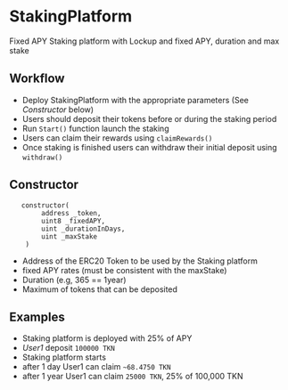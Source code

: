 # StakingPlatform

Fixed APY Staking platform with Lockup and fixed APY, duration and max stake 

## Workflow

- Deploy StakingPlatform with the appropriate parameters (See *Constructor* below)
- Users should deposit their tokens before or during the staking period
- Run `Start()` function launch the staking
- Users can claim their rewards using `claimRewards()`
- Once staking is finished users can withdraw their initial deposit using `withdraw()`

## Constructor
```
   constructor(
        address _token,
        uint8 _fixedAPY,
        uint _durationInDays,
        uint _maxStake
    )
  ```

- Address of the ERC20 Token to be used by the Staking platform
- fixed APY rates (must be consistent with the maxStake)
- Duration (e.g, 365 == 1year)
- Maximum of tokens that can be deposited


## Examples
- Staking platform is deployed with 25% of APY
- *User1* deposit `100000 TKN`
- Staking platform starts
- after 1 day User1 can claim `~68.4750 TKN`
- after 1 year User1 can claim `25000 TKN`, 25% of 100,000 TKN
